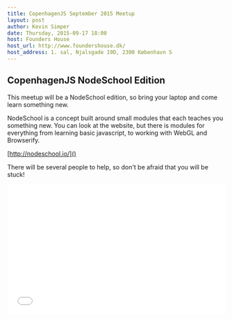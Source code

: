 ```yaml
---
title: CopenhagenJS September 2015 Meetup
layout: post
author: Kevin Simper
date: Thursday, 2015-09-17 18:00
host: Founders House
host_url: http://www.foundershouse.dk/
host_address: 1. sal, Njalsgade 19D, 2300 København S
---
```


## CopenhagenJS NodeSchool Edition

This meetup will be a NodeSchool edition, so bring your laptop and come learn
something new.

NodeSchool is a concept built around small modules that each teaches you
something new. You can look at the website, but there is modules for everything
from learning basic javascript, to working with WebGL and Browserify.

[http://nodeschool.io/]()

There will be several people to help, so don't be afraid that you will be stuck!

<iframe  src="//eventbrite.com/tickets-external?eid=18618613775&ref=etckt" frameborder="0" height="300" width="100%" seamless="seamless" scrolling="auto" allowtransparency="true"></iframe>
